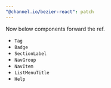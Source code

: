 ```yaml
---
"@channel.io/bezier-react": patch
---
```


Now below components forward the ref.

- `Tag`
- `Badge`
- `SectionLabel`
- `NavGroup`
- `NavItem`
- `ListMenuTitle`
- `Help`
